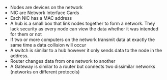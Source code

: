 - Nodes are devices on the network
- NIC are Network Interface Cards
- Each NIC has a MAC address
- A hub is a small box that link nodes together to form a network. They lack security as every node can view the data whether it was intended for them or not
- If two or more computers on the network transmit data at exactly the same time a data collision will occur
- A switch is similar to a hub however it only sends data to the node in the address.
- Router changes data from one network to another
- A Gateway is similar to a router but connects two dissimilar networks (networks on different protocols)